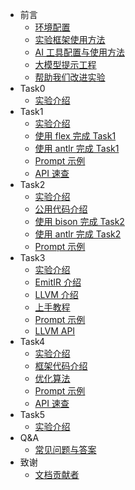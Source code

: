<!-- _sidebar.md -->

- 前言
  - [环境配置](introduction/environment.md)
  - [实验框架使用方法](introduction/howtouse.md)
  <!-- * [在线评测系统使用方法](introduction/autograder.md) -->
  - [AI 工具配置与使用方法](introduction/aitools.md)
  - [大模型提示工程](introduction/prompt.md)
  - [帮助我们改进实验](introduction/helptoimprove.md)
- Task0
  - [实验介绍](task0_doc/task0.md)
- Task1
  - [实验介绍](task1_doc/overview.md)
  - [使用 flex 完成 Task1](task1_doc/flex.md)
  - [使用 antlr 完成 Task1](task1_doc/antlr.md)
  - [Prompt 示例](task1_doc/prompt.md)
  - [API 速查](task1_doc/apidoc.md)
- Task2
  - [实验介绍](task2_doc/overview.md)
  - [公用代码介绍](task2_doc/share.md)
  - [使用 bison 完成 Task2](task2_doc/bison.md)
  - [使用 antlr 完成 Task2](task2_doc/antlr.md)
  - [Prompt 示例](task2_doc/prompt.md)
- Task3
  - [实验介绍](task3_doc/overview.md)
  - [EmitIR 介绍](task3_doc/emitir.md)
  - [LLVM 介绍](task3_doc/llvm.md)
  - [上手教程](task3_doc/start.md)
  - [Prompt 示例](task3_doc/prompt.md)
  - [LLVM API](task3_doc/apidoc.md)
- Task4
  - [实验介绍](task4_doc/overview.md)
  - [框架代码介绍](task4_doc/framework.md)
  - [优化算法](task4_doc/optimizations.md)
  - [Prompt 示例](task4_doc/prompt.md)
  - [API 速查](task4_doc/apidoc.md)
- Task5
  - [实验介绍](task5_doc/overview.md)
- Q&A
  - [常见问题与答案](QA.md)
- 致谢
  - [文档贡献者](contributors.md)

